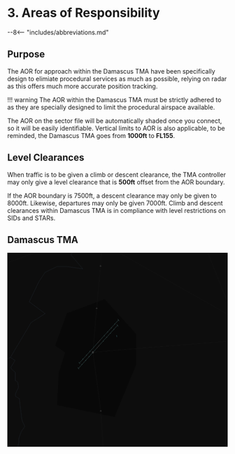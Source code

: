 # 3. Areas of Responsibility

--8<-- "includes/abbreviations.md"

## Purpose

The AOR for approach within the Damascus TMA have been specifically design to elimiate procedural services as much as possible, relying on radar as this offers much more accurate position tracking.

!!! warning
    The AOR within the Damascus TMA must be strictly adhered to as they are specially designed to limit the procedural airspace available.     

The AOR on the sector file will be automatically shaded once you connect, so it will be easily identifiable. Vertical limits to AOR is also applicable, to be reminded, the Damascus TMA goes from **1000ft** to **FL155**.

## Level Clearances

When traffic is to be given a climb or descent clearance, the TMA controller may only give a level clearance that is **500ft** offset from the AOR boundary.

If the AOR boundary is 7500ft, a descent clearance may only be given to 8000ft. Likewise, departures may only be given 7000ft. Climb and descent clearances within Damascus TMA is in compliance with level restrictions on SIDs and STARs.

## Damascus TMA

![Damascus AOR](img/OSDI_AOR.png)
